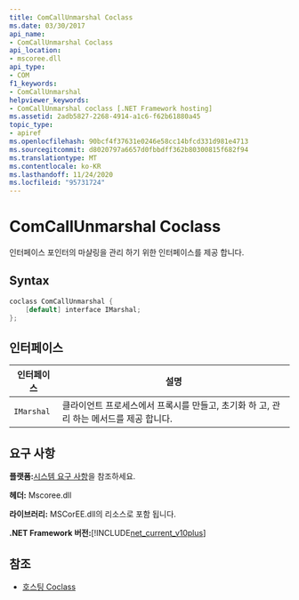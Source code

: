 ```yaml
---
title: ComCallUnmarshal Coclass
ms.date: 03/30/2017
api_name:
- ComCallUnmarshal Coclass
api_location:
- mscoree.dll
api_type:
- COM
f1_keywords:
- ComCallUnmarshal
helpviewer_keywords:
- ComCallUnmarshal coclass [.NET Framework hosting]
ms.assetid: 2adb5827-2268-4914-a1c6-f62b61880a45
topic_type:
- apiref
ms.openlocfilehash: 90bcf4f37631e0246e58cc14bfcd331d981e4713
ms.sourcegitcommit: d8020797a6657d0fbbdff362b80300815f682f94
ms.translationtype: MT
ms.contentlocale: ko-KR
ms.lasthandoff: 11/24/2020
ms.locfileid: "95731724"
---
```

# <a name="comcallunmarshal-coclass"></a>ComCallUnmarshal Coclass

인터페이스 포인터의 마샬링을 관리 하기 위한 인터페이스를 제공 합니다.  
  
## <a name="syntax"></a>Syntax  
  
```cpp  
coclass ComCallUnmarshal {  
    [default] interface IMarshal;  
};  
```  
  
## <a name="interfaces"></a>인터페이스  
  
|인터페이스|설명|  
|---------------|-----------------|  
|`IMarshal`|클라이언트 프로세스에서 프록시를 만들고, 초기화 하 고, 관리 하는 메서드를 제공 합니다.|  
  
## <a name="requirements"></a>요구 사항  

 **플랫폼:**[시스템 요구 사항](../../get-started/system-requirements.md)을 참조하세요.  
  
 **헤더:** Mscoree.dll  
  
 **라이브러리:** MSCorEE.dll의 리소스로 포함 됩니다.  
  
 **.NET Framework 버전:**[!INCLUDE[net_current_v10plus](../../../../includes/net-current-v10plus-md.md)]  
  
## <a name="see-also"></a>참조

- [호스팅 Coclass](hosting-coclasses.md)
